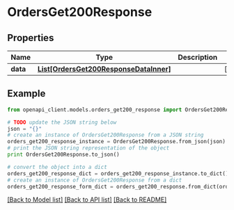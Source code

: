 # OrdersGet200Response


## Properties
Name | Type | Description | Notes
------------ | ------------- | ------------- | -------------
**data** | [**List[OrdersGet200ResponseDataInner]**](OrdersGet200ResponseDataInner.md) |  | [optional] 

## Example

```python
from openapi_client.models.orders_get200_response import OrdersGet200Response

# TODO update the JSON string below
json = "{}"
# create an instance of OrdersGet200Response from a JSON string
orders_get200_response_instance = OrdersGet200Response.from_json(json)
# print the JSON string representation of the object
print OrdersGet200Response.to_json()

# convert the object into a dict
orders_get200_response_dict = orders_get200_response_instance.to_dict()
# create an instance of OrdersGet200Response from a dict
orders_get200_response_form_dict = orders_get200_response.from_dict(orders_get200_response_dict)
```
[[Back to Model list]](../README.md#documentation-for-models) [[Back to API list]](../README.md#documentation-for-api-endpoints) [[Back to README]](../README.md)


